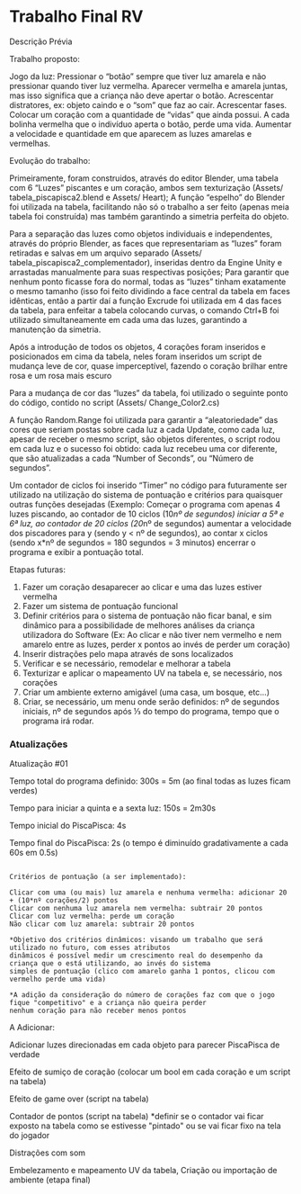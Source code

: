 # Trabalho Final RV

Descrição Prévia

Trabalho proposto:

Jogo da luz: Pressionar o “botão” sempre que tiver luz amarela e não pressionar quando tiver luz vermelha. Aparecer vermelha e amarela juntas, mas isso significa que a criança não deve apertar o botão. Acrescentar distratores, ex: objeto caindo e o “som” que faz ao cair. Acrescentar fases. Colocar um coração com a quantidade de “vidas” que ainda possui. A cada bolinha vermelha que o indivíduo aperta o botão, perde uma vida. Aumentar a velocidade e quantidade em que aparecem as luzes amarelas e vermelhas.

Evolução do trabalho:

Primeiramente, foram construidos, através do editor Blender, uma tabela com 6 “Luzes” piscantes e um coração, ambos sem texturização (Assets/ tabela_piscapisca2.blend e Assets/ Heart); A função “espelho” do Blender foi utilizada na tabela, facilitando não só o trabalho a ser feito (apenas meia tabela foi construída) mas também garantindo a simetria perfeita do objeto.

Para a separação das luzes como objetos individuais e independentes, através do próprio Blender, as faces que representariam as “luzes” foram retiradas e salvas em um arquivo separado (Assets/ tabela_piscapisca2_complementador), inseridas dentro da Engine Unity e arrastadas manualmente para suas respectivas posições; Para garantir que nenhum ponto ficasse fora do normal, todas as “luzes” tinham exatamente o mesmo tamanho (isso foi feito dividindo a face central da tabela em faces idênticas, então a partir daí a função Excrude foi utilizada em 4 das faces da tabela, para enfeitar a tabela colocando curvas, o comando Ctrl+B foi utilizado simultaneamente em cada uma das luzes, garantindo a manutenção da simetria.

Após a introdução de todos os objetos, 4 corações foram inseridos e posicionados em cima da tabela, neles foram inseridos um script de mudança leve de cor, quase imperceptível, fazendo o coração brilhar entre rosa e um rosa mais escuro

Para a mudança de cor das “luzes” da tabela, foi utilizado o seguinte ponto do código, contido no script (Assets/ Change_Color2.cs)

 
A função Random.Range foi utilizada para garantir a “aleatoriedade” das cores que seriam postas sobre cada luz a cada Update, como cada luz, apesar de receber o mesmo script, são objetos diferentes, o script rodou em cada luz e o sucesso foi obtido: cada luz recebeu uma cor diferente, que são atualizadas a cada “Number of Seconds”, ou “Número de segundos”.

Um contador de ciclos foi inserido “Timer” no código para futuramente ser utilizado na utilização do sistema de pontuação e critérios para quaisquer outras funções desejadas (Exemplo: Começar o programa com apenas 4 luzes piscando, ao contador de 10 ciclos (10*nº de segundos) iniciar a 5ª e 6ª luz, ao contador de 20 ciclos (20*nº de segundos) aumentar a velocidade dos piscadores para y (sendo y < nº de segundos), ao contar x ciclos (sendo x*nº de segundos = 180 segundos = 3 minutos) encerrar o programa e exibir a pontuação total.


Etapas futuras:

1.	Fazer um coração desaparecer ao clicar e uma das luzes estiver vermelha
2.	Fazer um sistema de pontuação funcional
3.	Definir critérios para o sistema de pontuação não ficar banal, e sim dinâmico para a possibilidade de melhores análises da criança utilizadora do Software (Ex: Ao clicar e não tiver nem vermelho e nem amarelo entre as luzes, perder x pontos ao invés de perder um coração)
4.	Inserir distrações pelo mapa através de sons localizados
5.	Verificar e se necessário, remodelar e melhorar a tabela
6.	Texturizar e aplicar o mapeamento UV na tabela e, se necessário, nos corações
7.	Criar um ambiente externo amigável (uma casa, um bosque, etc…)
8.	Criar, se necessário, um menu onde serão definidos: nº de segundos iniciais, nº de segundos após ⅓ do tempo do programa, tempo que o programa irá rodar.


### Atualizações ###

Atualização #01

Tempo total do programa definido: 300s = 5m
(ao final todas as luzes ficam verdes)

Tempo para iniciar a quinta e a sexta luz: 150s = 2m30s

Tempo inicial do PiscaPisca: 4s

Tempo final do PiscaPisca: 2s
(o tempo é diminuído gradativamente a cada 60s em 0.5s)

~~~~~~~~~~~~~~~~~~~~~~~~~~~~~~~~~~~~~~~~~~~~~~~~~~~~~~~~~~~~~~~~~~~~~~~~~~~~~~~~

Critérios de pontuação (a ser implementado):

Clicar com uma (ou mais) luz amarela e nenhuma vermelha: adicionar 20 + (10*nº corações/2) pontos
Clicar com nenhuma luz amarela nem vermelha: subtrair 20 pontos
Clicar com luz vermelha: perde um coração
Não clicar com luz amarela: subtrair 20 pontos

*Objetivo dos critérios dinâmicos: visando um trabalho que será utilizado no futuro, com esses atributos
dinâmicos é possível medir um crescimento real do desempenho da criança que o está utilizando, ao invés do sistema
simples de pontuação (clico com amarelo ganha 1 pontos, clicou com vermelho perde uma vida)

*A adição da consideração do número de corações faz com que o jogo fique "competitivo" e a criança não queira perder
nenhum coração para não receber menos pontos

~~~~~~~~~~~~~~~~~~~~~~~~~~~~~~~~~~~~~~~~~~~~~~~~~~~~~~~~~~~~~~~~~~~~~~~~~~~~~~~~

A Adicionar:

Adicionar luzes direcionadas em cada objeto para parecer PiscaPisca de verdade

Efeito de sumiço de coração (colocar um bool em cada coração e um script na tabela) 

Efeito de game over (script na tabela)

Contador de pontos (script na tabela) *definir se o contador vai ficar exposto na tabela como se estivesse
"pintado" ou se vai ficar fixo na tela do jogador

Distrações com som

Embelezamento e mapeamento UV da tabela, Criação ou importação de ambiente (etapa final)
